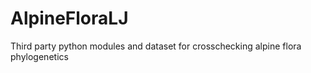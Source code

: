 # AlpineFloraLJ
Third party python modules and dataset for crosschecking alpine flora phylogenetics
